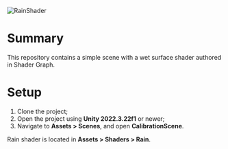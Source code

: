 
![RainShader](https://github.com/radishface/Rain-Shader/assets/1553981/82a1e0ad-8baa-4b77-b826-8b5ece546e46)
# Summary
This repository contains a simple scene with a wet surface shader authored in Shader Graph.
# Setup
1. Clone the project;
2. Open the project using **Unity 2022.3.22f1** or newer;
3. Navigate to **Assets > Scenes**, and open **CalibrationScene**.

Rain shader is located in **Assets > Shaders > Rain**.
